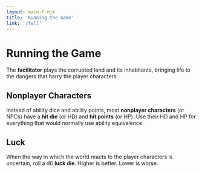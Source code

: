 ```yaml
---
layout: main-f.njk
title: 'Running the Game'
link: '/fell'
---
```


# Running the Game

The **facilitator** plays the corrupted land and its inhabitants, bringing life to the dangers that harry the player characters.

## Nonplayer Characters

Instead of ability dice and ability points, most **nonplayer characters** (or NPCs) have a **hit die** (or HD) and **hit points** (or HP). Use their HD and HP for everything that would normally use ability equivalence.

## Luck

When the way in which the world reacts to the player characters is uncertain, roll a d6 **luck die**. Higher is better. Lower is worse.
